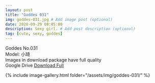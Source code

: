 ```yaml
---
layout: post
title: "Goddes 031"
img: goddes-031.jpg # Add image post (optional)
date: 2020-09-29 08:05:00
description: Sexy girl. # Add post description (optional)
tag: [cute, sexy, goddes]
---
```

Goddes No.031  
Model: 小琦                   
Images in download package have full quality                    
Google Drive [Download Full](http://gestyy.com/eeC5qS)

{% include image-gallery.html folder="/assets/img/goddes-031/" %}
